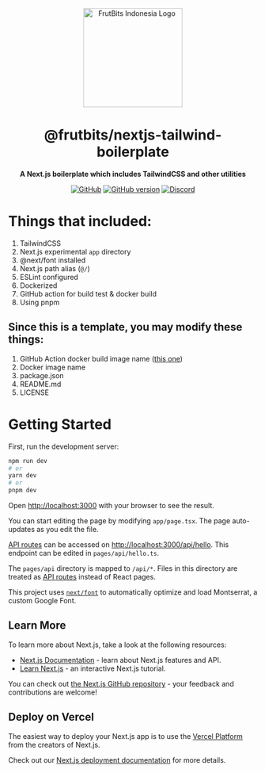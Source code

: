 <div align="center">

<img src="https://api.frutbits.org/assets/images/logo.webp" alt="FrutBits Indonesia Logo" width="200px" height="200px"/>

# @frutbits/nextjs-tailwind-boilerplate

**A Next.js boilerplate which includes TailwindCSS and other utilities**

[![GitHub](https://img.shields.io/github/license/frutbits/template)](https://github.com/frutbits/template/blob/main/LICENSE)
[![GitHub version](https://badge.fury.io/gh/frutbits%2Ftemplate.svg)](https://badge.fury.io/gh/frutbits%2Ftemplate)
[![Discord](https://discord.com/api/guilds/332877090003091456/embed.png)](https://frutbits.org/discord)

</div>

# Things that included:

1. TailwindCSS
1. Next.js experimental `app` directory
1. @next/font installed
1. Next.js path alias (`@/`)
1. ESLint configured
1. Dockerized
1. GitHub action for build test & docker build
1. Using pnpm

## Since this is a template, you may modify these things:
1. GitHub Action docker build image name ([this one](https://github.com/frutbits/nextjs-tailwind-boilerplate/blob/3d61f04ccd0cb93933d1bab16b3f4892d740c108/.github/workflows/build.yml#L53))
1. Docker image name
1. package.json
1. README.md
1. LICENSE

# Getting Started

First, run the development server:

```bash
npm run dev
# or
yarn dev
# or
pnpm dev
```

Open [http://localhost:3000](http://localhost:3000) with your browser to see the result.

You can start editing the page by modifying `app/page.tsx`. The page auto-updates as you edit the file.

[API routes](https://nextjs.org/docs/api-routes/introduction) can be accessed on [http://localhost:3000/api/hello](http://localhost:3000/api/hello). This endpoint can be edited in `pages/api/hello.ts`.

The `pages/api` directory is mapped to `/api/*`. Files in this directory are treated as [API routes](https://nextjs.org/docs/api-routes/introduction) instead of React pages.

This project uses [`next/font`](https://nextjs.org/docs/basic-features/font-optimization) to automatically optimize and load Montserrat, a custom Google Font.

## Learn More

To learn more about Next.js, take a look at the following resources:

- [Next.js Documentation](https://nextjs.org/docs) - learn about Next.js features and API.
- [Learn Next.js](https://nextjs.org/learn) - an interactive Next.js tutorial.

You can check out [the Next.js GitHub repository](https://github.com/vercel/next.js/) - your feedback and contributions are welcome!

## Deploy on Vercel

The easiest way to deploy your Next.js app is to use the [Vercel Platform](https://vercel.com/new?utm_medium=default-template&filter=next.js&utm_source=create-next-app&utm_campaign=create-next-app-readme) from the creators of Next.js.

Check out our [Next.js deployment documentation](https://nextjs.org/docs/deployment) for more details.
